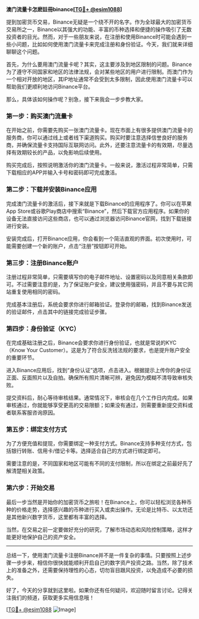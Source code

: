 **澳门流量卡怎麽註冊binance[[TG💪+ @esim1088](https://t.me/s/esim1088)]**

提到加密货币交易，Binance无疑是一个绕不开的名字。作为全球最大的加密货币交易所之一，Binance以其强大的功能、丰富的币种选择和便捷的操作吸引了无数投资者的目光。然而，对于一些朋友来说，在注册和使用Binance时可能会遇到一些小问题，比如如何使用澳门流量卡来完成注册和身份验证。今天，我们就来详细聊聊这个问题。

首先，为什么要用澳门流量卡呢？其实，这主要涉及到地区限制的问题。Binance为了遵守不同国家和地区的法律法规，会对某些地区的用户进行限制。而澳门作为一个相对开放的地区，其IP地址通常不会受到太多限制，因此使用澳门流量卡可以帮助我们更顺利地访问Binance平台。

那么，具体该如何操作呢？别急，接下来我会一步步教大家。

### 第一步：购买澳门流量卡

在开始之前，你需要先购买一张澳门流量卡。现在市面上有很多提供澳门流量卡的服务商，你可以通过线上或者线下渠道购买。购买时要注意选择信誉良好的服务商，并确保流量卡支持国际互联网访问。此外，还要注意流量卡的有效期，尽量选择有效期较长的产品，以免影响后续使用。

购买完成后，按照说明激活你的澳门流量卡。一般来说，激活过程非常简单，只需下载相应的APP并输入卡号和密码即可完成激活。

### 第二步：下载并安装Binance应用

完成澳门流量卡的激活后，接下来就是下载Binance的应用程序了。你可以在苹果App Store或谷歌Play商店中搜索“Binance”，然后下载官方应用程序。如果你的设备无法直接访问这些商店，也可以通过浏览器访问Binance官网，找到下载链接进行安装。

安装完成后，打开Binance应用，你会看到一个简洁直观的界面。初次使用时，可能需要创建一个新的账户，点击“注册”按钮即可开始。

### 第三步：注册Binance账户

注册过程非常简单，只需要填写你的电子邮件地址、设置密码以及同意相关条款即可。不过需要注意的是，为了保证账户安全，建议使用强密码，并且不要与其它网站重复使用相同的密码。

完成基本注册后，系统会要求你进行邮箱验证。登录你的邮箱，找到Binance发送的验证邮件，点击其中的链接完成验证步骤。

### 第四步：身份验证（KYC）

在完成基础注册之后，Binance会要求你进行身份验证，也就是常说的KYC（Know Your Customer）。这是为了符合反洗钱法规的要求，也是提升账户安全的重要环节。

进入Binance应用后，找到“身份认证”选项，点击进入。根据提示上传你的身份证正面、反面照片以及自拍。确保所有照片清晰可辨，避免因为模糊不清导致审核失败。

提交资料后，耐心等待审核结果。通常情况下，审核会在几个工作日内完成。如果审核通过，你就能够享受更高的交易限额；如果没有通过，则需要重新提交资料或者联系客服咨询原因。

### 第五步：绑定支付方式

为了方便充值和提现，你需要绑定一种支付方式。Binance支持多种支付方式，包括银行转账、信用卡/借记卡等。选择适合自己的方式进行绑定即可。

需要注意的是，不同国家和地区可能有不同的支付限制，所以在绑定之前最好先了解清楚相关政策。

### 第六步：开始交易

最后一步当然是开始你的加密货币之旅啦！在Binance上，你可以轻松浏览各种币种的价格走势，选择感兴趣的币种进行买入或卖出操作。无论是比特币、以太坊还是其他新兴数字货币，这里都有丰富的选择。

当然，在交易之前一定要做好充分的研究，了解市场动态和风险控制策略，这样才能更好地保护自己的资产安全。

---

总结一下，使用澳门流量卡注册Binance并不是一件复杂的事情。只要按照上述步骤一步步来，相信你很快就能顺利开启自己的数字资产投资之路。当然，除了技术上的准备之外，还需要保持理性的心态，切勿盲目跟风投资，以免造成不必要的损失。

好了，今天的分享就到这里啦。如果你还有任何疑问，欢迎随时留言讨论。记得关注我们的频道，获取更多实用信息哦！

[[TG💪+ @esim1088](https://t.me/s/esim1088) ![Image](https://i.postimg.cc/4NQfJmqS/Snipaste-2025-05-13-00-14-12.png)]